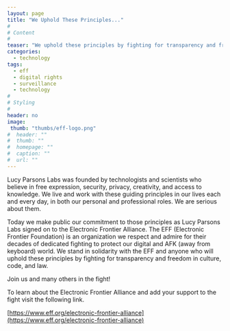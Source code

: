 ```yaml
---
layout: page
title: "We Uphold These Principles..."
#
# Content
#
teaser: "We uphold these principles by fighting for transparency and freedom in culture, code, and law."
categories:
  - technology
tags:
  - eff
  - digital rights
  - surveillance
  - technology
#
# Styling
#
header: no
image:
 thumb: "thumbs/eff-logo.png"
#  header: ""
#  thumb: ""
#  homepage: ""
#  caption: ""
#  url: ""
---
```


Lucy Parsons Labs was founded by technologists and scientists who believe in free expression, security, privacy, creativity, and access to knowledge. We live and work with these guiding principles in our lives each and every day, in both our personal and professional roles. We are serious about them.

Today we make public our commitment to those principles as Lucy Parsons Labs signed on to the Electronic Frontier Alliance. The EFF (Electronic Frontier Foundation) is an organization we respect and admire for their decades of dedicated fighting to protect our digital and AFK (away from keyboard) world. We stand in solidarity with the EFF and anyone who will uphold these principles by fighting for transparency and freedom in culture, code, and law.       

Join us and many others in the fight!

To learn about the Electronic Frontier Alliance and add your support to the fight visit the following link.

[https://www.eff.org/electronic-frontier-alliance](https://www.eff.org/electronic-frontier-alliance)
